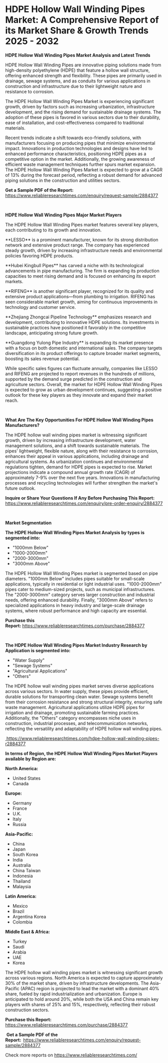 <p><h1>HDPE Hollow Wall Winding Pipes Market: A Comprehensive Report of its Market Share & Growth Trends 2025 - 2032</h1></p><p><strong>HDPE Hollow Wall Winding Pipes Market Analysis and Latest Trends</strong></p>
<p><p>HDPE Hollow Wall Winding Pipes are innovative piping solutions made from high-density polyethylene (HDPE) that feature a hollow wall structure, offering enhanced strength and flexibility. These pipes are primarily used in drainage, sewage systems, and as conduits for various applications in construction and infrastructure due to their lightweight nature and resistance to corrosion.</p><p>The HDPE Hollow Wall Winding Pipes Market is experiencing significant growth, driven by factors such as increasing urbanization, infrastructure development, and the rising demand for sustainable drainage systems. The adoption of these pipes is favored in various sectors due to their durability, ease of installation, and cost-effectiveness compared to traditional materials.</p><p>Recent trends indicate a shift towards eco-friendly solutions, with manufacturers focusing on producing pipes that minimize environmental impact. Innovations in production technologies and designs have led to enhanced performance characteristics, positioning HDPE pipes as a competitive option in the market. Additionally, the growing awareness of efficient waste management techniques further spurs market expansion. The HDPE Hollow Wall Winding Pipes Market is expected to grow at a CAGR of 13% during the forecast period, reflecting a robust demand for advanced piping solutions in the construction and utilities sectors.</p></p>
<p><strong>Get a Sample PDF of the Report:&nbsp;</strong> <a href="https://www.reliableresearchtimes.com/enquiry/request-sample/2884377?utm_campaign=2638&utm_medium=2&utm_source=Github&utm_content=ia&utm_term=13032025&utm_id=hdpe-hollow-wall-winding-pipes">https://www.reliableresearchtimes.com/enquiry/request-sample/2884377</a></p>
<p>&nbsp;</p>
<p><strong>HDPE Hollow Wall Winding Pipes Major Market Players</strong></p>
<p><p>The HDPE Hollow Wall Winding Pipes market features several key players, each contributing to its growth and innovation. </p><p>**LESSO** is a prominent manufacturer, known for its strong distribution network and extensive product range. The company has experienced steady growth, driven by increasing infrastructure needs and environmental policies favoring HDPE products. </p><p>**Hubei Kingbull Pipes** has carved a niche with its technological advancements in pipe manufacturing. The firm is expanding its production capacities to meet rising demand and is focused on enhancing its export markets. </p><p>**RIFENG** is another significant player, recognized for its quality and extensive product applications—from plumbing to irrigation. RIFENG has seen considerable market growth, aiming for continuous improvements in technology and customer service. </p><p>**Zhejiang Zhongcai Pipeline Technology** emphasizes research and development, contributing to innovative HDPE solutions. Its investments in sustainable practices have positioned it favorably in the competitive landscape, anticipating strong future growth.</p><p>**Guangdong Yulong Pipe Industry** is expanding its market presence with a focus on both domestic and international sales. The company targets diversification in its product offerings to capture broader market segments, boosting its sales revenue potential.</p><p>While specific sales figures can fluctuate annually, companies like LESSO and RIFENG are projected to report revenues in the hundreds of millions, supported by the demand surge predicted in the construction and agriculture sectors. Overall, the market for HDPE Hollow Wall Winding Pipes is expected to grow as urban development continues, suggesting a positive outlook for these key players as they innovate and expand their market reach.</p></p>
<p>&nbsp;</p>
<p><strong>What Are The Key Opportunities For HDPE Hollow Wall Winding Pipes Manufacturers?</strong></p>
<p><p>The HDPE hollow wall winding pipes market is witnessing significant growth, driven by increasing infrastructure development, water management solutions, and a shift towards sustainable materials. The pipes' lightweight, flexible nature, along with their resistance to corrosion, enhances their appeal in various applications, including drainage and agricultural systems. As urbanization continues and environmental regulations tighten, demand for HDPE pipes is expected to rise. Market projections indicate a compound annual growth rate (CAGR) of approximately 7-9% over the next five years. Innovations in manufacturing processes and recycling technologies will further strengthen the market's future outlook.</p></p>
<p><strong>Inquire or Share Your Questions If Any Before Purchasing This Report:</strong> <a href="https://www.reliableresearchtimes.com/enquiry/pre-order-enquiry/2884377?utm_campaign=2638&utm_medium=2&utm_source=Github&utm_content=ia&utm_term=13032025&utm_id=hdpe-hollow-wall-winding-pipes">https://www.reliableresearchtimes.com/enquiry/pre-order-enquiry/2884377</a></p>
<p>&nbsp;</p>
<p><strong>Market Segmentation</strong></p>
<p><strong>The HDPE Hollow Wall Winding Pipes Market Analysis by types is segmented into:</strong></p>
<p><ul><li>"1000mm Below"</li><li>"1000-2000mm"</li><li>"2000-3000mm"</li><li>"3000mm Above"</li></ul></p>
<p><p>The HDPE Hollow Wall Winding Pipes market is segmented based on pipe diameters. "1000mm Below" includes pipes suitable for small-scale applications, typically in residential or light industrial uses. "1000-2000mm" pipes cater to medium-sized projects, such as municipal infrastructures. The "2000-3000mm" category serves larger construction and industrial needs, offering enhanced durability. Finally, "3000mm Above" refers to specialized applications in heavy industry and large-scale drainage systems, where robust performance and high capacity are essential.</p></p>
<p><strong>Purchase this Report:&nbsp;</strong><a href="https://www.reliableresearchtimes.com/purchase/2884377?utm_campaign=2638&utm_medium=2&utm_source=Github&utm_content=ia&utm_term=13032025&utm_id=hdpe-hollow-wall-winding-pipes">https://www.reliableresearchtimes.com/purchase/2884377</a></p>
<p>&nbsp;</p>
<p><strong>The HDPE Hollow Wall Winding Pipes Market Industry Research by Application is segmented into:</strong></p>
<p><ul><li>"Water Supply"</li><li>"Sewage Systems"</li><li>"Agricultural Applications"</li><li>"Others"</li></ul></p>
<p><p>The HDPE hollow wall winding pipes market serves diverse applications across various sectors. In water supply, these pipes provide efficient, durable solutions for transporting clean water. Sewage systems benefit from their corrosion resistance and strong structural integrity, ensuring safe waste management. Agricultural applications utilize HDPE pipes for irrigation and drainage, promoting sustainable farming practices. Additionally, the "Others" category encompasses niche uses in construction, industrial processes, and telecommunication networks, reflecting the versatility and adaptability of HDPE hollow wall winding pipes.</p></p>
<p><a href="https://www.reliableresearchtimes.com/hdpe-hollow-wall-winding-pipes-r2884377?utm_campaign=2638&utm_medium=2&utm_source=Github&utm_content=ia&utm_term=13032025&utm_id=hdpe-hollow-wall-winding-pipes">&nbsp;https://www.reliableresearchtimes.com/hdpe-hollow-wall-winding-pipes-r2884377</a></p>
<p><strong>In terms of Region, the HDPE Hollow Wall Winding Pipes Market Players available by Region are:</strong></p>
<p>
    <p> <strong> North America: </strong>
        <ul>
            <li>United States</li>
            <li>Canada</li>
        </ul>
        </p> 
    <p> <strong> Europe: </strong>
        <ul>
            <li>Germany</li>
            <li>France</li>
            <li>U.K.</li>
            <li>Italy</li>
            <li>Russia</li>
        </ul>
        </p> 
    <p> <strong> Asia-Pacific: </strong>
        <ul>
            <li>China</li>
            <li>Japan</li>
            <li>South Korea</li>
            <li>India</li>
            <li>Australia</li>
            <li>China Taiwan</li>
            <li>Indonesia</li>
            <li>Thailand</li>
            <li>Malaysia</li>
        </ul>
        </p> 
    <p> <strong> Latin America: </strong>
        <ul>
            <li>Mexico</li>
            <li>Brazil</li>
            <li>Argentina Korea</li>
            <li>Colombia</li>
        </ul>
        </p> 
    <p> <strong> Middle East & Africa: </strong>
        <ul>
            <li>Turkey</li>
            <li>Saudi</li>
            <li>Arabia</li>
            <li>UAE</li>
            <li>Korea</li>
        </ul>
    </p>
    </p>
<p><p>The HDPE hollow wall winding pipes market is witnessing significant growth across various regions. North America is expected to capture approximately 30% of the market share, driven by infrastructure developments. The Asia-Pacific (APAC) region is projected to lead the market with a dominant 40% share, fueled by rapid industrialization and urbanization. Europe is anticipated to hold around 20%, while both the USA and China remain key players with shares of 25% and 15%, respectively, reflecting their robust construction sectors.</p></p>
<p><strong>Purchase this Report: </strong><a href="https://www.reliableresearchtimes.com/purchase/2884377?utm_campaign=2638&utm_medium=2&utm_source=Github&utm_content=ia&utm_term=13032025&utm_id=hdpe-hollow-wall-winding-pipes">https://www.reliableresearchtimes.com/purchase/2884377</a></p>
<p>&nbsp;<strong>Get a Sample PDF of the Report:&nbsp;&nbsp;</strong><a href="https://www.reliableresearchtimes.com/enquiry/request-sample/2884377?utm_campaign=2638&utm_medium=2&utm_source=Github&utm_content=ia&utm_term=13032025&utm_id=hdpe-hollow-wall-winding-pipes">https://www.reliableresearchtimes.com/enquiry/request-sample/2884377</a></p>
<p><strong></strong></p>
<p>Check more reports on <a href="https://www.reliableresearchtimes.com/?utm_campaign=2638&utm_medium=2&utm_source=Github&utm_content=ia&utm_term=13032025&utm_id=hdpe-hollow-wall-winding-pipes">https://www.reliableresearchtimes.com/</a></p>